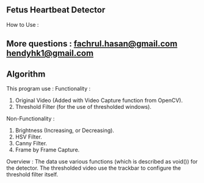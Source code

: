 Fetus Heartbeat Detector
---------------------------------
How to Use :



More questions :
fachrul.hasan@gmail.com
hendyhk1@gmail.com
---------------------------------
Algorithm
---------------------------------
This program use :
Functionality :
1. Original Video (Added with Video Capture function from OpenCV).
2. Threshold Filter (for the use of thresholded windows).

Non-Functionality :
1. Brightness (Increasing, or Decreasing).
2. HSV Filter.
3. Canny Filter.
4. Frame by Frame Capture.

Overview :
The data use various functions (which is described as void()) for the detector.
The thresholded video use the trackbar to configure the threshold filter itself.
